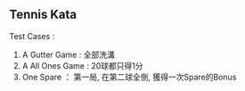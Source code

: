 Tennis Kata
-----------------
Test Cases :
1. A Gutter Game : 全部洗溝
2. A All Ones Game : 20球都只得1分
3. One Spare ： 第一局, 在第二球全倒, 獲得一次Spare的Bonus